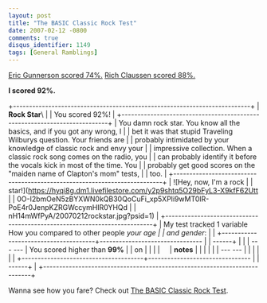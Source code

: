 ```yaml
---
layout: post
title: "The BASIC Classic Rock Test"
date: 2007-02-12 -0800
comments: true
disqus_identifier: 1149
tags: [General Ramblings]
---
```

[Eric Gunnerson scored
74%.](http://blogs.msdn.com/ericgu/archive/2006/12/11/classic-rock-test.aspx)
[Rich Claussen scored
88%.](http://richhubbins.theclaussens.com/PermaLink,guid,ef3fa33f-2229-454b-b506-15548a6c1c06.aspx)
 
 **I scored 92%.**
 
+--------------------------------------------------------------------------+
| **Rock Star**\                                                           |
| You scored 92%!                                                          |
+--------------------------------------------------------------------------+
| You damn rock star. You know all the basics, and if you got any wrong, I |
| bet it was that stupid Traveling Wilburys question. Your friends are     |
| probably intimidated by your knowledge of classic rock and envy your     |
| impressive collection. When a classic rock song comes on the radio, you  |
| can probably identify it before the vocals kick in most of the time. You |
| probably get good scores on the "maiden name of Clapton's mom" tests,    |
| too.                                                                     |
+--------------------------------------------------------------------------+
| ![Hey, now, I'm a rock                                                   |
| star!](https://hyqi8g.dm1.livefilestore.com/y2p9shtq5O29bFyL3-X9kfF62Utt |
| 0O-I2bmOeN5zBYXWN0kQB30QoCuFi_xp5XPli9wMT0lR-PoE4r0JenpKZRGWccymHIR0YHQd |
| nH14mWfPyA/20070212rockstar.jpg?psid=1)                                  |
+--------------------------------------------------------------------------+
| My test tracked 1 variable How you compared to other people *your age    |
| and gender*:                                                             |
| +--------------------------------------+-------------------------------- |
| ------+                                                                  |
| |   --- ---                            | You scored higher than **99%**  |
| on    |                                                                  |
| |                                      | **notes**                       |
|       |                                                                  |
| |   --- ---                            |                                 |
|       |                                                                  |
| +--------------------------------------+-------------------------------- |
| ------+                                                                  |
+--------------------------------------------------------------------------+


 
 Wanna see how you fare? Check out [The BASIC Classic Rock
Test](http://www.okcupid.com/tests/take?testid=9994175725051725569).
